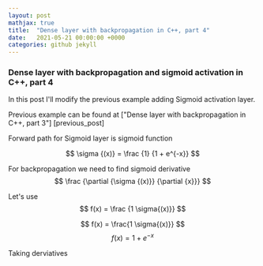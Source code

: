 ```yaml
---
layout: post
mathjax: true
title:  "Dense layer with backpropagation in C++, part 4"
date:   2021-05-21 00:00:00 +0000
categories: github jekyll
---
```


### Dense layer with backpropagation and sigmoid activation in C++, part 4

In this post I'll modify the previous example adding Sigmoid activation layer.

Previous example can be found at ["Dense layer with backpropagation in C++, part 3"] [previous_post]

Forward path for Sigmoid layer is sigmoid function

$$ \sigma {(x)} = \frac {1} {1 + e^{-x}} $$

For backpropagation we need to find sigmoid derivative
$$
\frac {\partial {\sigma {(x)}} {\partial {x}}}
$$


Let's use $$ f(x) = \frac {1 \sigma{(x)}} $$

$$
f(x) = \frac{1 \sigma{(x)}}
$$
$$
f(x) = 1 + e^{-x}
$$

Taking derviatives


